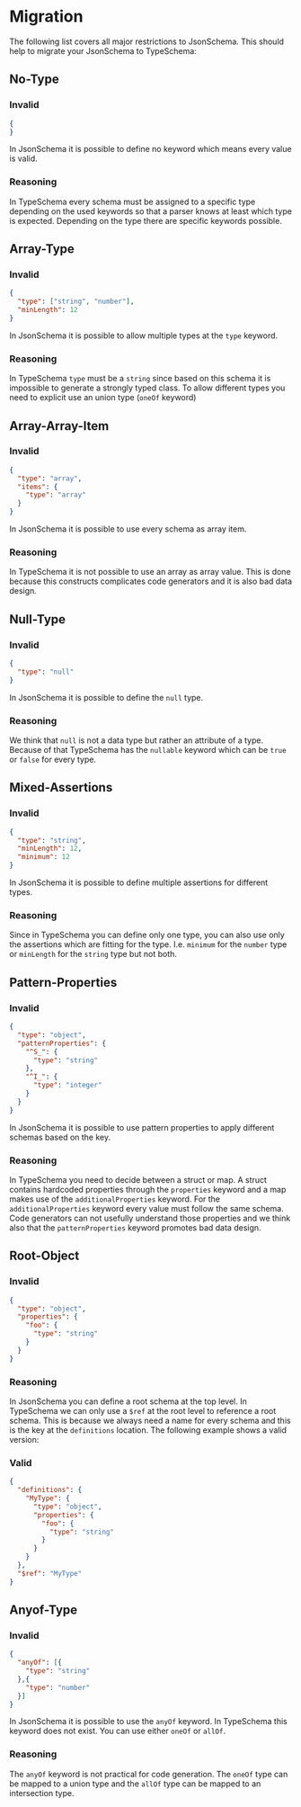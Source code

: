 
# Migration

The following list covers all major restrictions to JsonSchema. This should help
to migrate your JsonSchema to TypeSchema:

## No-Type

### Invalid

```json
{
}
```

In JsonSchema it is possible to define no keyword which means every value is
valid.

### Reasoning

In TypeSchema every schema must be assigned to a specific type depending on the
used keywords so that a parser knows at least which type is expected. Depending
on the type there are specific keywords possible.

## Array-Type

### Invalid

```json
{
  "type": ["string", "number"],
  "minLength": 12
}
```

In JsonSchema it is possible to allow multiple types at the `type` keyword.

### Reasoning

In TypeSchema `type` must be a `string` since based on this schema it is
impossible to generate a strongly typed class. To allow different types you
need to explicit use an union type (`oneOf` keyword)

## Array-Array-Item

### Invalid

```json
{
  "type": "array",
  "items": {
    "type": "array"
  }
}
```

In JsonSchema it is possible to use every schema as array item.

### Reasoning

In TypeSchema it is not possible to use an array as array value. This is done
because this constructs complicates code generators and it is also bad data
design. 

## Null-Type

### Invalid

```json
{
  "type": "null"
}
```

In JsonSchema it is possible to define the `null` type.

### Reasoning

We think that `null` is not a data type but rather an attribute of a type.
Because of that TypeSchema has the `nullable` keyword which can be `true` or
`false` for every type.

## Mixed-Assertions

### Invalid

```json
{
  "type": "string",
  "minLength": 12,
  "minimum": 12
}
```

In JsonSchema it is possible to define multiple assertions for different types.

### Reasoning

Since in TypeSchema you can define only one type, you can also use only the
assertions which are fitting for the type. I.e. `minimum` for the `number` type
or `minLength` for the `string` type but not both.

## Pattern-Properties

### Invalid

```json
{
  "type": "object",
  "patternProperties": {
    "^S_": {
      "type": "string"
    },
    "^I_": {
      "type": "integer"
    }
  }
}
```

In JsonSchema it is possible to use pattern properties to apply different
schemas based on the key.

### Reasoning

In TypeSchema you need to decide between a struct or map. A struct contains
hardcoded properties through the `properties` keyword and a map makes use of the
`additionalProperties` keyword. For the `additionalProperties` keyword every value
must follow the same schema. Code generators can not usefully understand those
properties and we think also that the `patternProperties` keyword promotes
bad data design. 

## Root-Object

### Invalid

```json
{
  "type": "object",
  "properties": {
    "foo": {
      "type": "string"
    }
  }
}
```

### Reasoning

In JsonSchema you can define a root schema at the top level. In TypeSchema we
can only use a `$ref` at the root level to reference a root schema. This is
because we always need a name for every schema and this is the key at the
`definitions` location. The following example shows a valid version:

### Valid

```json
{
  "definitions": {
    "MyType": {
      "type": "object",
      "properties": {
        "foo": {
          "type": "string"
        }
      }
    }
  },
  "$ref": "MyType"
}
```

## Anyof-Type

### Invalid

```json
{
  "anyOf": [{
    "type": "string"
  },{
    "type": "number"
  }]
}
```

In JsonSchema it is possible to use the `anyOf` keyword. In TypeSchema this
keyword does not exist. You can use either `oneOf` or `allOf`.

### Reasoning

The `anyOf` keyword is not practical for code generation. The `oneOf` type can
be mapped to a union type and the `allOf` type can be mapped to an intersection
type.
